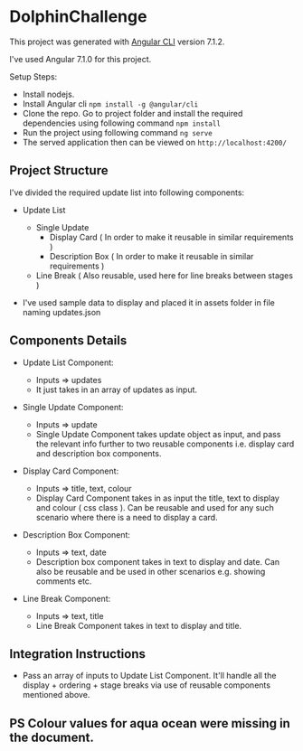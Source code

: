 # DolphinChallenge

This project was generated with [Angular CLI](https://github.com/angular/angular-cli) version 7.1.2.

I've used Angular 7.1.0 for this project.

Setup Steps:
* Install nodejs.
* Install Angular cli `npm install -g @angular/cli`
* Clone the repo. Go to project folder and install the required dependencies using following command `npm install`
* Run the project using following command `ng serve`
* The served application then can be viewed on `http://localhost:4200/`


## Project Structure  

I've divided the required update list into following components:
* Update List
  * Single Update
    * Display Card ( In order to make it reusable in similar requirements )
    * Description Box ( In order to make it reusable in similar requirements )
  * Line Break ( Also reusable, used here for line breaks between stages )
  
* I've used sample data to display and placed it in assets folder in file naming updates.json
  
 

## Components Details

* Update List Component:
  * Inputs => updates
  * It just takes in an array of updates as input.

* Single Update Component:
  * Inputs => update
  * Single Update Component takes update object as input, and pass the relevant info further to two reusable components i.e. display card and description box components.
  
* Display Card Component:
   * Inputs => title, text, colour
   * Display Card Component takes in as input the title, text to display and colour ( css class ). Can be reusable and used for any such scenario where there is a need to display a card.
 
* Description Box Component:
   * Inputs => text, date
   * Description box component takes in text to display and date. Can also be reusable and be used in other scenarios e.g. showing comments etc.
   
* Line Break Component:
  * Inputs => text, title
  * Line Break Component takes in text to display and title.

## Integration Instructions

* Pass an array of inputs to Update List Component. It'll handle all the display + ordering + stage breaks via use of reusable components mentioned above.

## PS Colour values for aqua ocean were missing in the document.
